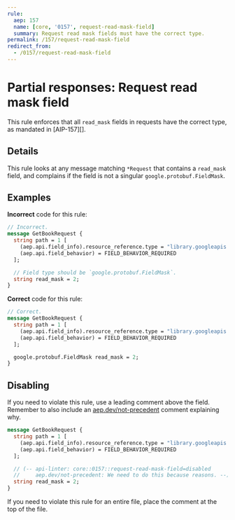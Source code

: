 ```yaml
---
rule:
  aep: 157
  name: [core, '0157', request-read-mask-field]
  summary: Request read mask fields must have the correct type.
permalink: /157/request-read-mask-field
redirect_from:
  - /0157/request-read-mask-field
---
```


# Partial responses: Request read mask field

This rule enforces that all `read_mask` fields in requests have the correct
type, as mandated in [AIP-157][].

## Details

This rule looks at any message matching `*Request` that contains a `read_mask`
field, and complains if the field is not a singular `google.protobuf.FieldMask`.

## Examples

**Incorrect** code for this rule:

```proto
// Incorrect.
message GetBookRequest {
  string path = 1 [
    (aep.api.field_info).resource_reference.type = "library.googleapis.com/Book",
    (aep.api.field_behavior) = FIELD_BEHAVIOR_REQUIRED
  ];

  // Field type should be `google.protobuf.FieldMask`.
  string read_mask = 2;
}
```

**Correct** code for this rule:

```proto
// Correct.
message GetBookRequest {
  string path = 1 [
    (aep.api.field_info).resource_reference.type = "library.googleapis.com/Book",
    (aep.api.field_behavior) = FIELD_BEHAVIOR_REQUIRED
  ];

  google.protobuf.FieldMask read_mask = 2;
}
```

## Disabling

If you need to violate this rule, use a leading comment above the field.
Remember to also include an [aep.dev/not-precedent][] comment explaining why.

```proto
message GetBookRequest {
  string path = 1 [
    (aep.api.field_info).resource_reference.type = "library.googleapis.com/Book",
    (aep.api.field_behavior) = FIELD_BEHAVIOR_REQUIRED
  ];

  // (-- api-linter: core::0157::request-read-mask-field=disabled
  //     aep.dev/not-precedent: We need to do this because reasons. --)
  string read_mask = 2;
}
```

If you need to violate this rule for an entire file, place the comment at the
top of the file.

[aep-157]: https://aep.dev/157
[aep.dev/not-precedent]: https://aep.dev/not-precedent
